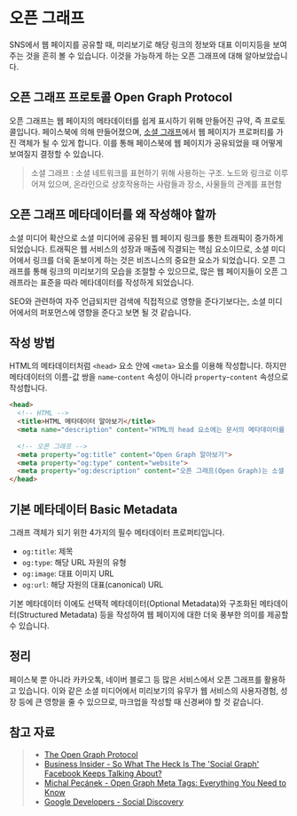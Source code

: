 # 오픈 그래프

SNS에서 웹 페이지를 공유할 때, 미리보기로 해당 링크의 정보와 대표 이미지등을 보여주는 것을 흔히 볼 수 있습니다. 이것을 가능하게 하는 오픈 그래프에 대해 알아보았습니다.

## 오픈 그래프 프로토콜 Open Graph Protocol

오픈 그래프는 웹 페이지의 메타데이터를 쉽게 표시하기 위해 만들어진 규약, 즉 프로토콜입니다. 페이스북에 의해 만들어졌으며, [소셜 그래프](https://www.businessinsider.com/explainer-what-exactly-is-the-social-graph-2012-3)에서 웹 페이지가 프로퍼티를 가진 객체가 될 수 있게 합니다. 이를 통해 페이스북에 웹 페이지가 공유되었을 때 어떻게 보여질지 결정할 수 있습니다. 

> 소셜 그래프 : 소셜 네트워크를 표현하기 위해 사용하는 구조. 노드와 링크로 이루어져 있으며, 온라인으로 상호작용하는 사람들과 장소, 사물들의 관계를 표현함



## 오픈 그래프 메타데이터를 왜 작성해야 할까

소셜 미디어 확산으로 소셜 미디어에 공유된 웹 페이지 링크를 통한 트래픽이 증가하게 되었습니다. 트래픽은 웹 서비스의 성장과 매출에 직결되는 핵심 요소이므로, 소셜 미디어에서 링크를 더욱 돋보이게 하는 것은 비즈니스의 중요한 요소가 되었습니다. 오픈 그래프를 통해 링크의 미리보기의 모습을 조절할 수 있으므로, 많은 웹 페이지들이 오픈 그래프라는 표준을 따라 메타데이터를 작성하게 되었습니다.

SEO와 관련하여 자주 언급되지만 검색에 직접적으로 영향을 준다기보다는, 소셜 미디어에서의 퍼포먼스에 영향을 준다고 보면 될 것 같습니다.



## 작성 방법

HTML의 메타데이터처럼 `<head>` 요소 안에 `<meta>`  요소를 이용해 작성합니다. 하지만 메타데이터의 이름-값 쌍을 `name`-`content` 속성이 아니라 `property`-`content` 속성으로 작성합니다.

``` html
<head>
  <!-- HTML -->
  <title>HTML 메타데이터 알아보기</title>
  <meta name="description" content="HTML의 head 요소에는 문서의 메타데이터를 표현하는..">
  
  <!-- 오픈 그래프 -->
  <meta property="og:title" content="Open Graph 알아보기">
  <meta property="og:type" content="website">
  <meta property="og:description" content="오픈 그래프(Open Graph)는 소셜 미디어에서...">
</head>
```



## 기본 메타데이터 Basic Metadata

그래프 객체가 되기 위한 4가지의 필수 메타데이터 프로퍼티입니다.

- `og:title`: 제목
- `og:type`: 해당 URL 자원의 유형
- `og:image`: 대표 이미지 URL
- `og:url`: 해당 자원의 대표(canonical) URL

기본 메타데이터 이에도 선택적 메타데이터(Optional Metadata)와 구조화된 메타데이터(Structured Metadata) 등을 작성하여 웹 페이지에 대한 더욱 풍부한 의미를 제공할 수 있습니다.



## 정리

페이스북 뿐 아니라 카카오톡, 네이버 블로그 등 많은 서비스에서 오픈 그래프를 활용하고 있습니다. 이와 같은 소셜 미디어에서 미리보기의 유무가 웹 서비스의 사용자경험, 성장 등에 큰 영향을 줄 수 있으므로, 마크업을 작성할 때 신경써야 할 것 같습니다.



## 참고 자료

> - [The Open Graph Protocol](https://ogp.me/)
> - [Business Insider - So What The Heck Is The 'Social Graph' Facebook Keeps Talking About?](https://www.businessinsider.com/explainer-what-exactly-is-the-social-graph-2012-3)
> - [Michal Pecánek - Open Graph Meta Tags: Everything You Need to Know](https://ahrefs.com/blog/open-graph-meta-tags/)
> - [Google Developers - Social Discovery](https://developers.google.com/web/fundamentals/discovery/social-discovery?hl=ko)